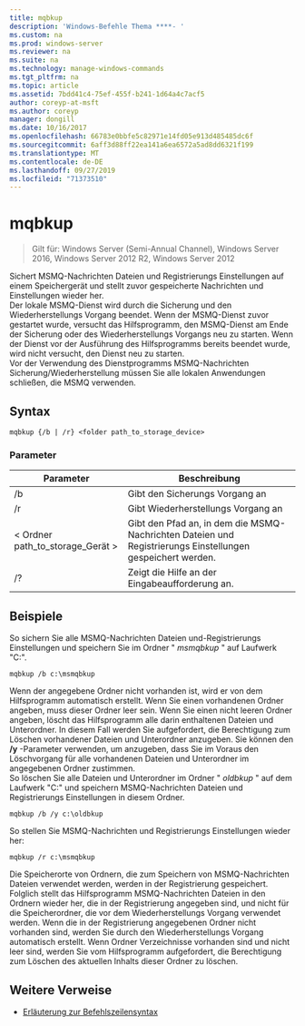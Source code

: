 ```yaml
---
title: mqbkup
description: 'Windows-Befehle Thema ****- '
ms.custom: na
ms.prod: windows-server
ms.reviewer: na
ms.suite: na
ms.technology: manage-windows-commands
ms.tgt_pltfrm: na
ms.topic: article
ms.assetid: 7bdd41c4-75ef-455f-b241-1d64a4c7acf5
author: coreyp-at-msft
ms.author: coreyp
manager: dongill
ms.date: 10/16/2017
ms.openlocfilehash: 66783e0bbfe5c82971e14fd05e913d485485dc6f
ms.sourcegitcommit: 6aff3d88ff22ea141a6ea6572a5ad8dd6321f199
ms.translationtype: MT
ms.contentlocale: de-DE
ms.lasthandoff: 09/27/2019
ms.locfileid: "71373510"
---
```

# <a name="mqbkup"></a>mqbkup

>Gilt für: Windows Server (Semi-Annual Channel), Windows Server 2016, Windows Server 2012 R2, Windows Server 2012

Sichert MSMQ-Nachrichten Dateien und Registrierungs Einstellungen auf einem Speichergerät und stellt zuvor gespeicherte Nachrichten und Einstellungen wieder her.   
Der lokale MSMQ-Dienst wird durch die Sicherung und den Wiederherstellungs Vorgang beendet. Wenn der MSMQ-Dienst zuvor gestartet wurde, versucht das Hilfsprogramm, den MSMQ-Dienst am Ende der Sicherung oder des Wiederherstellungs Vorgangs neu zu starten. Wenn der Dienst vor der Ausführung des Hilfsprogramms bereits beendet wurde, wird nicht versucht, den Dienst neu zu starten.  
Vor der Verwendung des Dienstprogramms MSMQ-Nachrichten Sicherung/Wiederherstellung müssen Sie alle lokalen Anwendungen schließen, die MSMQ verwenden.  
## <a name="syntax"></a>Syntax  
```  
mqbkup {/b | /r} <folder path_to_storage_device>  
```  
### <a name="parameters"></a>Parameter  
|Parameter|Beschreibung|  
|-------|--------|  
|/b|Gibt den Sicherungs Vorgang an|  
|/r|Gibt Wiederherstellungs Vorgang an|  
|< Ordner path_to_storage\_Gerät >|Gibt den Pfad an, in dem die MSMQ-Nachrichten Dateien und Registrierungs Einstellungen gespeichert werden.|  
|/?|Zeigt die Hilfe an der Eingabeaufforderung an.|  
## <a name="BKMK_Examples"></a>Beispiele  
So sichern Sie alle MSMQ-Nachrichten Dateien und-Registrierungs Einstellungen und speichern Sie im Ordner " *msmqbkup* " auf Laufwerk "C:".  
```  
mqbkup /b c:\msmqbkup  
```  
Wenn der angegebene Ordner nicht vorhanden ist, wird er von dem Hilfsprogramm automatisch erstellt. Wenn Sie einen vorhandenen Ordner angeben, muss dieser Ordner leer sein. Wenn Sie einen nicht leeren Ordner angeben, löscht das Hilfsprogramm alle darin enthaltenen Dateien und Unterordner. In diesem Fall werden Sie aufgefordert, die Berechtigung zum Löschen vorhandener Dateien und Unterordner anzugeben. Sie können den **/y** -Parameter verwenden, um anzugeben, dass Sie im Voraus den Löschvorgang für alle vorhandenen Dateien und Unterordner im angegebenen Ordner zustimmen.  
So löschen Sie alle Dateien und Unterordner im Ordner " *oldbkup* " auf dem Laufwerk "C:" und speichern MSMQ-Nachrichten Dateien und Registrierungs Einstellungen in diesem Ordner.  
```  
mqbkup /b /y c:\oldbkup  
```  
So stellen Sie MSMQ-Nachrichten und Registrierungs Einstellungen wieder her:  
```  
mqbkup /r c:\msmqbkup  
```  
Die Speicherorte von Ordnern, die zum Speichern von MSMQ-Nachrichten Dateien verwendet werden, werden in der Registrierung gespeichert. Folglich stellt das Hilfsprogramm MSMQ-Nachrichten Dateien in den Ordnern wieder her, die in der Registrierung angegeben sind, und nicht für die Speicherordner, die vor dem Wiederherstellungs Vorgang verwendet werden. Wenn die in der Registrierung angegebenen Ordner nicht vorhanden sind, werden Sie durch den Wiederherstellungs Vorgang automatisch erstellt. Wenn Ordner Verzeichnisse vorhanden sind und nicht leer sind, werden Sie vom Hilfsprogramm aufgefordert, die Berechtigung zum Löschen des aktuellen Inhalts dieser Ordner zu löschen.  
## <a name="additional-references"></a>Weitere Verweise  
-   [Erläuterung zur Befehlszeilensyntax](command-line-syntax-key.md)  
